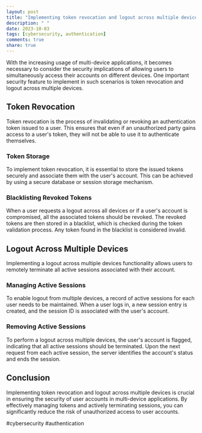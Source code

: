 ```yaml
---
layout: post
title: "Implementing token revocation and logout across multiple devices"
description: " "
date: 2023-10-03
tags: [cybersecurity, authentication]
comments: true
share: true
---
```


With the increasing usage of multi-device applications, it becomes necessary to consider the security implications of allowing users to simultaneously access their accounts on different devices. One important security feature to implement in such scenarios is token revocation and logout across multiple devices.

## Token Revocation

Token revocation is the process of invalidating or revoking an authentication token issued to a user. This ensures that even if an unauthorized party gains access to a user's token, they will not be able to use it to authenticate themselves.

### Token Storage

To implement token revocation, it is essential to store the issued tokens securely and associate them with the user's account. This can be achieved by using a secure database or session storage mechanism.

### Blacklisting Revoked Tokens

When a user requests a logout across all devices or if a user's account is compromised, all the associated tokens should be revoked. The revoked tokens are then stored in a blacklist, which is checked during the token validation process. Any token found in the blacklist is considered invalid.

## Logout Across Multiple Devices

Implementing a logout across multiple devices functionality allows users to remotely terminate all active sessions associated with their account.

### Managing Active Sessions

To enable logout from multiple devices, a record of active sessions for each user needs to be maintained. When a user logs in, a new session entry is created, and the session ID is associated with the user's account.

### Removing Active Sessions

To perform a logout across multiple devices, the user's account is flagged, indicating that all active sessions should be terminated. Upon the next request from each active session, the server identifies the account's status and ends the session.

## Conclusion

Implementing token revocation and logout across multiple devices is crucial in ensuring the security of user accounts in multi-device applications. By effectively managing tokens and actively terminating sessions, you can significantly reduce the risk of unauthorized access to user accounts.

#cybersecurity #authentication